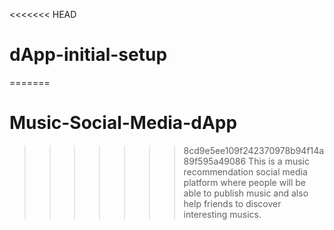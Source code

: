 <<<<<<< HEAD
# dApp-initial-setup
=======
# Music-Social-Media-dApp
>>>>>>> 8cd9e5ee109f242370978b94f14a89f595a49086
This is a music recommendation social media platform where people will be able to publish music and also help friends to discover interesting musics. 
